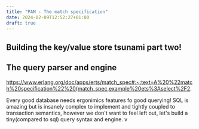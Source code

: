 ```yaml
---
title: "PAM - The match specification"
date: 2024-02-09T12:52:27+01:00
draft: true
---
```


## Building the key/value store tsunami part two!

## The query parser and engine

https://www.erlang.org/doc/apps/erts/match_spec#:~:text=A%20%22match%20specification%22%20(match_spec,example%20ets%3Aselect%2F2.

Every good database needs ergonimics features fo good querying! SQL is amazing but is insanely complex to implement and tightly coupled to transaction semantics,
however we don't want to feel left out, let's build a tiny(compared to sql) query syntax and engine.
v